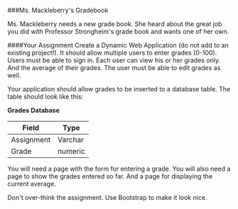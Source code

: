 <!--djw:done-->
###Ms. Mackleberry's Gradebook

Ms. Mackleberry needs a new grade book. She heard about the great job you did with Professor Strongheim's grade book and wants one of her own.


####Your Assignment
Create a Dynamic Web Application (do not add to an existing project!). It should allow multiple users to enter grades (0-100). Users must be able to sign in. Each user can view his or her grades only. And the average of their grades. The user must be able to edit grades as well. 

Your application should allow grades to be inserted to a database table. The table should look like this:

**Grades Database**

**Field**|**Type**
---|---
Assignment|Varchar
Grade|numeric
 
You will need a page with the form for entering a grade. You will also need a page to show the grades entered so far. And a page for displaying the current average.

Don't over-think the assignment. Use Bootstrap to make it look nice.